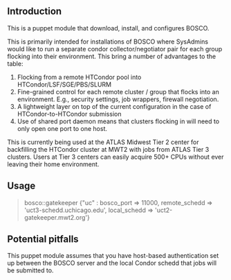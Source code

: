 ## Introduction
This is a puppet module that download, install, and configures BOSCO.

This is primarily intended for installations of BOSCO where SysAdmins would
like to run a separate condor collector/negotiator pair for each group flocking
into their environment. This bring a number of advantages to the table:

1. Flocking from a remote HTCondor pool into HTCondor/LSF/SGE/PBS/SLURM
2. Fine-grained control for each remote cluster / group that flocks into an environment. E.g., security settings, job wrappers, firewall negotiation.
3. A lightweight layer on top of the current configuration in the case of HTCondor-to-HTCondor submission
4. Use of shared port daemon means that clusters flocking in will need to only open one port to one host.

This is currently being used at the ATLAS Midwest Tier 2 center for backfilling
the HTCondor cluster at MWT2 with jobs from ATLAS Tier 3 clusters. Users at 
Tier 3 centers can easily acquire 500+ CPUs without ever leaving their home 
environment.

## Usage
> bosco::gatekeeper {"uc" : bosco_port => 11000, remote_schedd => 'uct3-schedd.uchicago.edu', local_schedd => 'uct2-gatekeeper.mwt2.org'}

## Potential pitfalls
This puppet module assumes that you have host-based authentication set up
between the BOSCO server and the local Condor schedd that jobs will be 
submitted to.
